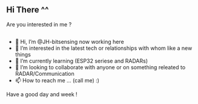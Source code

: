 ## Hi There ^^      

Are you interested in me ?   
   
##
- 👋 Hi, I’m @JH-bitsensing now working here 
- 👀 I’m interested in the latest tech or relationships with whom like a new things 
- 🌱 I’m currently learning (ESP32 seriese and RADARs) 
- 💞️ I’m looking to collaborate with anyone or on something releated to RADAR/Communication
- 📫 How to reach me ... (call me) :)

Have a good day and week ! 

<!---
JH-bitsensing/JH-bitsensing is a ✨ special ✨ repository because its `README.md` (this file) appears on your GitHub profile.
You can click the Preview link to take a look at your changes.
--->

